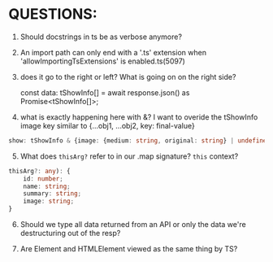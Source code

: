 # QUESTIONS:
1. Should docstrings in ts be as verbose anymore?

2. An import path can only end with a '.ts' extension when 'allowImportingTsExtensions' is enabled.ts(5097)

3. does it go to the right or left? What is going on on the right side?

    const data: tShowInfo[] = await response.json() as Promise<tShowInfo[]>;

4. what is exactly happening here with &?
    I want to overide the tShowInfo image key
    similar to {...obj1, ...obj2, key: final-value}
``` ts
show: tShowInfo & {image: {medium: string, original: string} | undefined },
```
5. What does `thisArg?` refer to in our .map signature? `this` context?
``` ts
thisArg?: any): {
    id: number;
    name: string;
    summary: string;
    image: string;
}
```
6. Should we type all data returned from an API or only the data we're destructuring out of the resp?

7. Are Element and HTMLElement viewed as the same thing by TS?